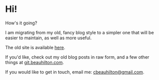 # Hi!

How's it going?

I am migrating from my old, fancy blog style 
to a simpler one that will be easier to maintain, as well as more useful.

The old site is available [here](https://cbeauhilton.github.io).

If you'd like,
check out my old blog posts in raw form,
and a few other things 
at [git.beauhilton.com](git.beauhilton.com). 

If you would like to get in touch, email me: cbeauhilton@gmail.com.
